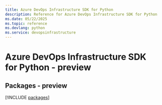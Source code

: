 ```yaml
---
title: Azure DevOps Infrastructure SDK for Python
description: Reference for Azure DevOps Infrastructure SDK for Python
ms.date: 05/22/2025
ms.topic: reference
ms.devlang: python
ms.service: devopsinfrastructure
---
```

# Azure DevOps Infrastructure SDK for Python - preview
## Packages - preview
[!INCLUDE [packages](devops-infrastructure-index.md)]